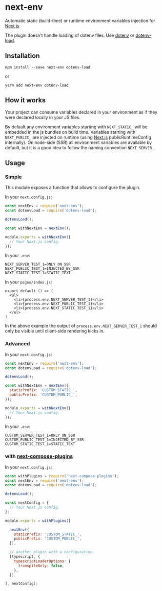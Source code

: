 # next-env

Automatic static (build-time) or runtime environment variables injection for [Next.js](https://github.com/zeit/next.js).

The plugin doesn't handle loading of dotenv files. Use [dotenv](https://github.com/motdotla/dotenv) or [dotenv-load](https://github.com/formatlos/dotenv-load).

## Installation

```
npm install --save next-env dotenv-load
```

or

```
yarn add next-env dotenv-load
```

## How it works

Your project can consume variables declared in your environment as if they were declared locally in your JS files. 

By default any environment variables starting with `NEXT_STATIC_` will be embedded in the js bundles on build time. 
Variables starting with `NEXT_PUBLIC_` are injected on runtime (using [Next.js](https://github.com/zeit/next.js) publicRuntimeConfig internally).
On node-side (SSR) all environment variables are available by default, but it is a good idea to follow the naming convention `NEXT_SERVER_`.

## Usage

### Simple

This module exposes a function that allows to configure the plugin.

In your `next.config.js`:

```js
const nextEnv = require('next-env');
const dotenvLoad = require('dotenv-load');

dotenvLoad();

const withNextEnv = nextEnv();

module.exports = withNextEnv({
  // Your Next.js config.
});
```

In your `.env`:

```
NEXT_SERVER_TEST_1=ONLY_ON_SSR
NEXT_PUBLIC_TEST_1=INJECTED_BY_SSR
NEXT_STATIC_TEST_1=STATIC_TEXT
```

In your `pages/index.js`:

```
export default () => (
  <ul>
    <li>{process.env.NEXT_SERVER_TEST_1}</li>
    <li>{process.env.NEXT_PUBLIC_TEST_1}</li>
    <li>{process.env.NEXT_STATIC_TEST_1}</li>
  </ul>
)
```

In the above example the output of `process.env.NEXT_SERVER_TEST_1` should only be visible until client-side rendering kicks in.


### Advanced

In your `next.config.js`:

```js
const nextEnv = require('next-env');
const dotenvLoad = require('dotenv-load');

dotenvLoad();

const withNextEnv = nextEnv({
  staticPrefix: 'CUSTOM_STATIC_',
  publicPrefix: 'CUSTOM_PUBLIC_',
});

module.exports = withNextEnv({
  // Your Next.js config.
});
```

In your `.env`:

```
CUSTOM_SERVER_TEST_1=ONLY_ON_SSR
CUSTOM_PUBLIC_TEST_1=INJECTED_BY_SSR
CUSTOM_STATIC_TEST_1=STATIC_TEXT
```

### with [next-compose-plugins](https://github.com/cyrilwanner/next-compose-plugins)

In your `next.config.js`:

```js
const withPlugins = require('next-compose-plugins');
const nextEnv = require('next-env');
const dotenvLoad = require('dotenv-load');

dotenvLoad();

const nextConfig = {
  // Your Next.js config.
};

module.exports = withPlugins([

  nextEnv({
    staticPrefix: 'CUSTOM_STATIC_',
    publicPrefix: 'CUSTOM_PUBLIC_',
  }),

  // another plugin with a configuration
  [typescript, {
    typescriptLoaderOptions: {
      transpileOnly: false,
    },
  }],

], nextConfig);
```
